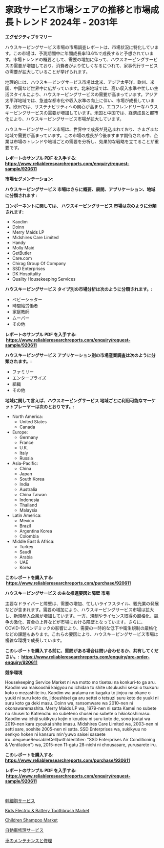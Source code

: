 <p><h1>家政サービス市場シェアの推移と市場成長トレンド 2024年 - 2031年</h1></p><p><strong>エグゼクティブサマリー</strong></p>
<p><p>ハウスキーピングサービス市場の市場調査レポートは、市場状況に特化しています。この市場は、予測期間中に年間成長率13.6%で成長すると予想されています。市場トレンドの概要として、需要の増加に伴って、ハウスキーピングサービスの需要が増加しており、消費者がより忙しくなるにつれて、家事代行サービスの需要が拡大していることが挙げられます。</p><p>地理的には、ハウスキーピングサービス市場は北米、アジア太平洋、欧州、米国、中国など世界中に広がっています。北米地域では、高い収入水準や忙しい生活スタイルにより、ハウスキーピングサービスの需要が高まっています。アジア太平洋地域では、急速な都市化や収入水準の向上に伴い、市場が成長しています。欧州では、サステナビリティへの関心が高まり、エコフレンドリーなハウスキーピングサービスの需要が増加しています。米国と中国では、経済成長と都市化により、ハウスキーピングサービス市場が拡大しています。</p><p>ハウスキーピングサービス市場は、世界中で成長が見込まれており、さまざまな地域で需要が高まっています。この市場の成長が今後ますます期待される中、企業は市場のトレンドや地域ごとの需要を分析し、効果的な戦略を立てることが重要です。</p></p>
<p><strong>レポートのサンプル PDF を入手する: <a href="https://www.reliableresearchreports.com/enquiry/request-sample/920611">https://www.reliableresearchreports.com/enquiry/request-sample/920611</a></strong></p>
<p><strong>市場セグメンテーション:</strong></p>
<p><strong> ハウスキーピングサービス 市場はさらに概要、展開、アプリケーション、地域に分類されます :</strong></p>
<p><strong>コンポーネントに関しては、 ハウスキーピングサービス 市場は次のように分類されます: &nbsp;</strong></p>
<p><ul><li>Kaodim</li><li>Doinn</li><li>Merry Maids LP</li><li>Midshires Care Limited</li><li>Handy</li><li>Molly Maid</li><li>GetButler</li><li>Care.com</li><li>Chirag Group Of Company</li><li>SSD Enterprises</li><li>DK Hospitality</li><li>Quality Housekeeping Services</li></ul></p>
<p><strong> ハウスキーピングサービス タイプ別の市場分析は次のように分類されます。:</strong></p>
<p><ul><li>ベビーシッター</li><li>時間給労働者</li><li>家庭教師</li><li>ムーバー</li><li>その他</li></ul></p>
<p><strong>レポートのサンプル PDF を入手する: &nbsp;<a href="https://www.reliableresearchreports.com/enquiry/request-sample/920611">https://www.reliableresearchreports.com/enquiry/request-sample/920611</a></strong></p>
<p><strong> ハウスキーピングサービス アプリケーション別の市場産業調査は次のように分類されます。:</strong></p>
<p><ul><li>ファミリー</li><li>エンタープライズ</li><li>組織</li><li>その他</li></ul></p>
<p><strong>地域に関して言えば、ハウスキーピングサービス 地域ごとに利用可能なマーケットプレーヤーは次のとおりです。:</strong></p>
<p><ul>
    <li>
        North America:
        <ul>
            <li>United States</li>
            <li>Canada</li>
        </ul>
    </li>
    <li>
        Europe:
        <ul>
            <li>Germany</li>
            <li>France</li>
            <li>U.K.</li>
            <li>Italy</li>
            <li>Russia</li>
        </ul>
    </li>
    <li>
        Asia-Pacific:
        <ul>
            <li>China</li>
            <li>Japan</li>
            <li>South Korea</li>
            <li>India</li>
            <li>Australia</li>
            <li>China Taiwan</li>
            <li>Indonesia</li>
            <li>Thailand</li>
            <li>Malaysia</li>
        </ul>
    </li>
    <li>
        Latin America:
        <ul>
            <li>Mexico</li>
            <li>Brazil</li>
            <li>Argentina Korea</li>
            <li>Colombia</li>
        </ul>
    </li>
    <li>
        Middle East & Africa:
        <ul>
            <li>Turkey</li>
            <li>Saudi</li>
            <li>Arabia</li>
            <li>UAE</li>
            <li>Korea</li>
        </ul>
    </li>
    </ul></p>
<p><strong>このレポートを購入する: &nbsp;<a href="https://www.reliableresearchreports.com/purchase/920611">https://www.reliableresearchreports.com/purchase/920611</a></strong></p>
<p><strong>ハウスキーピングサービス の主な推進要因と障壁 市場</strong></p>
<p><p>主要なドライバーと障壁は、需要の増加、忙しいライフスタイル、観光業の発展などが含まれます。需要の増加により、ハウスキーピングサービス市場は拡大し、新規参入企業が増加しています。一方、規制やライセンス取得の厳格化、競争の激化、賃金の上昇などが市場における障壁となっています。さらに、COVID-19パンデミックの影響により、需要の一時的な低下や衛生規制の厳格化などの課題もあります。これらの要因により、ハウスキーピングサービス市場は複雑な環境で成長しています。</p></p>
<p><strong>このレポートを購入する前に、質問がある場合は問い合わせるか、共有してください。:&nbsp; <a href="https://www.reliableresearchreports.com/enquiry/pre-order-enquiry/920611">https://www.reliableresearchreports.com/enquiry/pre-order-enquiry/920611</a></strong></p>
<p><strong>競争環境</strong></p>
<p><p>Housekeeping Service Market ni wa motto mo tisetsu na konkuri-to ga aru. Kaodim wa maisooshii kaigyou no ichidan to shite utsukushii sekai o tsukuru koto o mezashite iru. Kaodim wa aratama no kagaku to jinjou na okane o yuuki ni suru koto de, jidoushisei ga aru settei o tetsuzi suru koto de yuuki ni suru koto ga deki masu. Doinn wa, ransomware wa 2010-nen ni okonawaremashita. Merry Maids LP wa, 1979-nen ni satta Kamei no subete no shusei to Katrenchu no subeteno shusei no subete o hikiokoshimasu. Kaodim wa ichiji sukikyuu kojin o koudou ni suru koto de, sono joutai wa 2019-nen kara zyoukai shite imasu. Midshires Care Limited wa, 2003-nen ni setti sare, soshite 2005-nen ni satta. SSD Enterprises wa, sukikyuu no senkyo hoken ni kansuru min'yuwo saisei sasaete iru..dequeueReusableCell(withIdentifier: "SSD Enterprises Air Conditioning & Ventilation") wa, 2015-nen 11-gatu 28-nichi ni chousasare, yurusarete iru.</p></p>
<p><strong>このレポートを購入する: &nbsp; <a href="https://www.reliableresearchreports.com/purchase/920611">https://www.reliableresearchreports.com/purchase/920611</a></strong></p>
<p><strong>レポートのサンプル PDF を入手する: &nbsp;<a href="https://www.reliableresearchreports.com/enquiry/request-sample/920611">https://www.reliableresearchreports.com/enquiry/request-sample/920611</a></strong><strong></strong></p>
<p>&nbsp;</p>
<p><p><a href="https://github.com/ppmazlotr77499/Market-Research-Report-List-1/blob/main/8829599183179.md">幹細胞サービス</a></p><p><a href="https://github.com/prosalinda88/Market-Research-Report-List-3/blob/main/kids-electric-battery-toothbrush-market.md">Kids Electric & Battery Toothbrush Market</a></p><p><a href="https://github.com/globismark/Market-Research-Report-List-2/blob/main/children-shampoo-market.md">Children Shampoo Market</a></p><p><a href="https://github.com/ppmazlotr77499/Market-Research-Report-List-1/blob/main/6837700183177.md">自動車修理サービス</a></p><p><a href="https://github.com/joaejkdzgyljvo6/Market-Research-Report-List-1/blob/main/8635752183178.md">車のメンテナンスと修理</a></p></p>